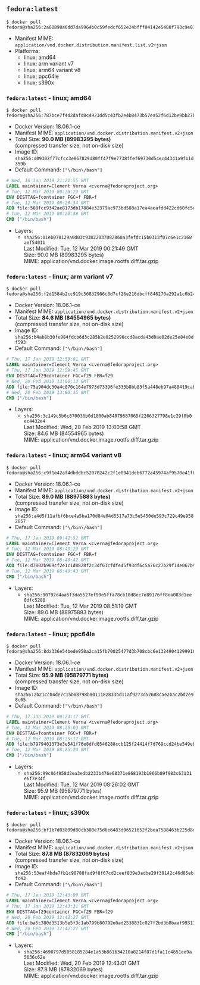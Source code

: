 ## `fedora:latest`

```console
$ docker pull fedora@sha256:2a60898a6dd7da9964b0c59fedcf652e24bfff04142e5488f793c9e8156afd33
```

-	Manifest MIME: `application/vnd.docker.distribution.manifest.list.v2+json`
-	Platforms:
	-	linux; amd64
	-	linux; arm variant v7
	-	linux; arm64 variant v8
	-	linux; ppc64le
	-	linux; s390x

### `fedora:latest` - linux; amd64

```console
$ docker pull fedora@sha256:787bce7f4d2dafd8c4923dd5c43fb2e4b8473b57ea52f6d12be9bb27bc8f1a85
```

-	Docker Version: 18.06.1-ce
-	Manifest MIME: `application/vnd.docker.distribution.manifest.v2+json`
-	Total Size: **90.0 MB (89983295 bytes)**  
	(compressed transfer size, not on-disk size)
-	Image ID: `sha256:d09302f77cfcc3e867829d80ff47f9e7738ffef69730d54ec44341a9fb1d359b`
-	Default Command: `["\/bin\/bash"]`

```dockerfile
# Wed, 16 Jan 2019 21:21:55 GMT
LABEL maintainer=Clement Verna <cverna@fedoraproject.org>
# Tue, 12 Mar 2019 00:20:23 GMT
ENV DISTTAG=fcontainer FGC=f FBR=f
# Tue, 12 Mar 2019 00:20:34 GMT
ADD file:508fcc9342ae8173db17884e32379ac973bd588a17ea4aeafdd422cd60fc5e60 in / 
# Tue, 12 Mar 2019 00:20:38 GMT
CMD ["/bin/bash"]
```

-	Layers:
	-	`sha256:01eb078129a0d03c93822037082860a3fefdc15b0313f07c6e1c2168aef5401b`  
		Last Modified: Tue, 12 Mar 2019 00:21:49 GMT  
		Size: 90.0 MB (89983295 bytes)  
		MIME: application/vnd.docker.image.rootfs.diff.tar.gzip

### `fedora:latest` - linux; arm variant v7

```console
$ docker pull fedora@sha256:f2d1584b2cc919c56832906c8d7cf26e216dbcff846270a292a1c6b245f0db43
```

-	Docker Version: 18.06.1-ce
-	Manifest MIME: `application/vnd.docker.distribution.manifest.v2+json`
-	Total Size: **84.6 MB (84554965 bytes)**  
	(compressed transfer size, not on-disk size)
-	Image ID: `sha256:b4ab8b30fe984fdcb6d3c285b2e0252996ccd8acda43d0ae02de25e84e0df593`
-	Default Command: `["\/bin\/bash"]`

```dockerfile
# Thu, 17 Jan 2019 12:59:01 GMT
LABEL maintainer=Clement Verna <cverna@fedoraproject.org>
# Thu, 17 Jan 2019 12:59:45 GMT
ENV DISTTAG=f29container FGC=f29 FBR=f29
# Wed, 20 Feb 2019 13:00:13 GMT
ADD file:75a904dc30a4c870c164e7973d73396fe333b8bb83f5a448eb97a488419cabb4 in / 
# Wed, 20 Feb 2019 13:00:15 GMT
CMD ["/bin/bash"]
```

-	Layers:
	-	`sha256:3c149c5b6c870036b0d1800ab84879687065f2266327798e1c29f0b0ec4432e4`  
		Last Modified: Wed, 20 Feb 2019 13:00:58 GMT  
		Size: 84.6 MB (84554965 bytes)  
		MIME: application/vnd.docker.image.rootfs.diff.tar.gzip

### `fedora:latest` - linux; arm64 variant v8

```console
$ docker pull fedora@sha256:c9f1e42af4dbddbc52070242c2f1e0941deb6772a45974af9570e41f68e31d55
```

-	Docker Version: 18.06.1-ce
-	Manifest MIME: `application/vnd.docker.distribution.manifest.v2+json`
-	Total Size: **89.0 MB (88975883 bytes)**  
	(compressed transfer size, not on-disk size)
-	Image ID: `sha256:a4d5f11afbf6bce4a5ba170d84e04d5517a73c5e5450de593c729c49e9582857`
-	Default Command: `["\/bin\/bash"]`

```dockerfile
# Thu, 17 Jan 2019 09:42:52 GMT
LABEL maintainer=Clement Verna <cverna@fedoraproject.org>
# Tue, 12 Mar 2019 08:49:23 GMT
ENV DISTTAG=fcontainer FGC=f FBR=f
# Tue, 12 Mar 2019 08:49:42 GMT
ADD file:d7802b969cf2e1c1d8828f2c3df61cfdfe45f93df6c5a76c27b29f14e067b934 in / 
# Tue, 12 Mar 2019 08:49:43 GMT
CMD ["/bin/bash"]
```

-	Layers:
	-	`sha256:90792d4aa5f3da5527ef99e5ffa78cb18d8ec7e89176ff8ea083d1ee0dfc5280`  
		Last Modified: Tue, 12 Mar 2019 08:51:19 GMT  
		Size: 89.0 MB (88975883 bytes)  
		MIME: application/vnd.docker.image.rootfs.diff.tar.gzip

### `fedora:latest` - linux; ppc64le

```console
$ docker pull fedora@sha256:8da336e54bede950a2ca15fb70025477d3b708cbc6e132490412999169b4c539
```

-	Docker Version: 18.06.1-ce
-	Manifest MIME: `application/vnd.docker.distribution.manifest.v2+json`
-	Total Size: **95.9 MB (95879771 bytes)**  
	(compressed transfer size, not on-disk size)
-	Image ID: `sha256:2b21cc04de7c15b08798b8011182833bd11af9273d52688cae2bac2bd2e98c65`
-	Default Command: `["\/bin\/bash"]`

```dockerfile
# Thu, 17 Jan 2019 09:23:17 GMT
LABEL maintainer=Clement Verna <cverna@fedoraproject.org>
# Tue, 12 Mar 2019 08:25:03 GMT
ENV DISTTAG=fcontainer FGC=f FBR=f
# Tue, 12 Mar 2019 08:25:17 GMT
ADD file:b7979401373e3e541f76e8dfd0546288ccb125f24414f7d769ccd24be549ebd8 in / 
# Tue, 12 Mar 2019 08:25:24 GMT
CMD ["/bin/bash"]
```

-	Layers:
	-	`sha256:99c864958d2ea3edb2233b476e68371e868193b1966b89f983c63131e6f7e34f`  
		Last Modified: Tue, 12 Mar 2019 08:26:02 GMT  
		Size: 95.9 MB (95879771 bytes)  
		MIME: application/vnd.docker.image.rootfs.diff.tar.gzip

### `fedora:latest` - linux; s390x

```console
$ docker pull fedora@sha256:bf1b7d03899d80cb380e75d6e6483d06521652f2bea7588463b225d8d7286560
```

-	Docker Version: 18.06.1-ce
-	Manifest MIME: `application/vnd.docker.distribution.manifest.v2+json`
-	Total Size: **87.8 MB (87832069 bytes)**  
	(compressed transfer size, not on-disk size)
-	Image ID: `sha256:53eaf4bda7fb1c98788fad9f8f67cd2ceef839e3adbe29f38142c46d85ebfc43`
-	Default Command: `["\/bin\/bash"]`

```dockerfile
# Thu, 17 Jan 2019 12:43:09 GMT
LABEL maintainer=Clement Verna <cverna@fedoraproject.org>
# Thu, 17 Jan 2019 12:43:31 GMT
ENV DISTTAG=f29container FGC=f29 FBR=f29
# Wed, 20 Feb 2019 12:42:27 GMT
ADD file:ba5c380d3513b5e5f3c1ab799b80792e0ad2538831c027f2bd3b8baaf99311e0 in / 
# Wed, 20 Feb 2019 12:42:27 GMT
CMD ["/bin/bash"]
```

-	Layers:
	-	`sha256:4690797d5058185284e1a53b861634210a8214f87d1fa11c4651ee9a5636c62e`  
		Last Modified: Wed, 20 Feb 2019 12:43:01 GMT  
		Size: 87.8 MB (87832069 bytes)  
		MIME: application/vnd.docker.image.rootfs.diff.tar.gzip
